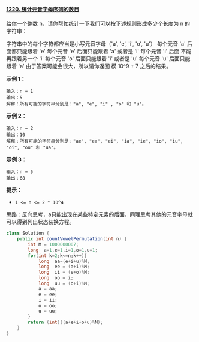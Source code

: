 #### [1220. 统计元音字母序列的数目](https://leetcode-cn.com/problems/count-vowels-permutation/)

给你一个整数 n，请你帮忙统计一下我们可以按下述规则形成多少个长度为 n 的字符串：

字符串中的每个字符都应当是小写元音字母（'a', 'e', 'i', 'o', 'u'）
每个元音 'a' 后面都只能跟着 'e'
每个元音 'e' 后面只能跟着 'a' 或者是 'i'
每个元音 'i' 后面 不能 再跟着另一个 'i'
每个元音 'o' 后面只能跟着 'i' 或者是 'u'
每个元音 'u' 后面只能跟着 'a'
由于答案可能会很大，所以请你返回 模 10^9 + 7 之后的结果。



**示例 1：**

```
输入：n = 1
输出：5
解释：所有可能的字符串分别是："a", "e", "i" , "o" 和 "u"。
```

**示例 2：**

```
输入：n = 2
输出：10
解释：所有可能的字符串分别是："ae", "ea", "ei", "ia", "ie", "io", "iu", "oi", "ou" 和 "ua"。
```

**示例 3：**

```
输入：n = 5
输出：68
```

**提示：**

- `1 <= n <= 2 * 10^4`

思路：反向思考，a只能出现在某些特定元素的后面，同理思考其他的元音字母就可以得到列出状态装换方程。

```java
class Solution {
    public int countVowelPermutation(int n) {
        int M = 1000000007;
        long  a=1,e=1,i=1,o=1,u=1;
        for(int k=2;k<=n;k++){
            long  aa=(e+i+u)%M;
            long  ee = (a+i)%M;
            long  ii = (e+o)%M;
            long  oo = i;
            long  uu = (o+i)%M;
            a = aa;
            e = ee;
            i = ii;
            o = oo;
            u = uu;
        }
        return (int)((a+e+i+o+u)%M);
    }
}
```

